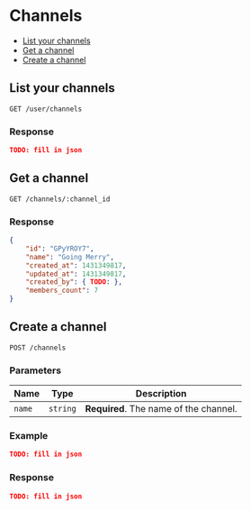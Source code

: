 # Channels

* [List your channels](list-your-channels)
* [Get a channel](get-a-channel)
* [Create a channel](create-a-channel)

## List your channels

```
GET /user/channels
```

### Response

```json
TODO: fill in json
```

## Get a channel

```
GET /channels/:channel_id
```

### Response

```json
{
    "id": "GPyYROY7",
    "name": "Going Merry",
    "created_at": 1431349817,
    "updated_at": 1431349817,
    "created_by": { TODO: },
    "members_count": 7
}
```

## Create a channel

```
POST /channels
```

### Parameters

| Name     | Type       | Description                            |
| -------- | ---------- | -------------------------------------- |
| `name`   | `string`   | **Required**. The name of the channel. |

### Example

```json
TODO: fill in json
```

### Response

```json
TODO: fill in json
```
